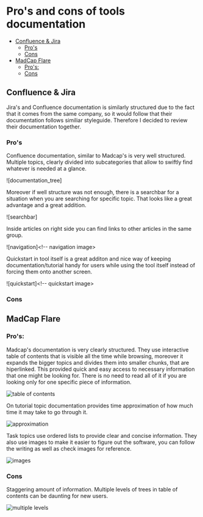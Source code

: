 # Pro's and cons of tools documentation <!-- omit in toc -->

- [Confluence & Jira](#confluence--jira)
  - [Pro's](#pros)
  - [Cons](#cons)
- [MadCap Flare](#madcap-flare)
  - [Pro's:](#pros-1)
  - [Cons](#cons-1)

## Confluence & Jira

Jira's and Confluence documentation is similarly structured due to the fact that it comes from the same company, so it would follow that their documentation follows similiar styleguide. Therefore I decided to review their documentation together.

### Pro's
Confluence documentation, similar to Madcap's is very well structured. Multiple topics, clearly divided into subcategories that allow to swiftly find whatever is needed at a glance.

![documentation_tree]<!-- here goes image-->

Moreover if well structure was not enough, there is a searchbar for a situation when you are searching for specific topic. That looks like a great advantage and a great addition.

![searchbar]<!-- here goes image of search bar-->

Inside articles on right side you can find links to other articles in the same group.

![navigation]<!-- navigation image>

Quickstart in tool itself is a great additon and nice way of keeping documentation/tutorial handy for users while using the tool itself instead of forcing them onto another screen.

![quickstart]<!-- quickstart image>

### Cons



## MadCap Flare

### Pro's:

Madcap's documentation is very clearly structured. 
They use interactive table of contents that is visible all the time while browsing, moreover it expands the bigger topics and divides them into smaller chunks, that are hiperlinked. This provided quick and easy access to necessary information that one might be looking for. There is no need to read all of it if you are looking only for one specific piece of information.

![table of contents](<!-- here goes the link to the image>)

On tutorial topic documentation provides time approximation of how much time it may take to go through it.

![approximation](<!-- here goes the link to the image>)

Task topics use ordered lists to provide clear and concise information.
They also use images to make it easier to figure out the software, you can follow the writing as well as check images for reference.

![images](<!-- here goes the link to image>)

### Cons

Staggering amount of information.
Multiple levels of trees in table of contents can be daunting for new users.

![multiple levels](<!-- here goes multiple levels photo>)